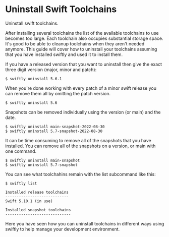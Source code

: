 # Uninstall Swift Toolchains

Uninstall swift toolchains.

After installing several toolchains the list of the available toolchains to use becomes too large. Each toolchain also occupies substantial storage space. It's good to be able to cleanup toolchains when they aren't needed anymore. This guide will cover how to uninstall your toolchains assuming that you have installed swiftly and used it to install them.

If you have a released version that you want to uninstall then give the exact three digit version (major, minor and patch):

```
$ swiftly uninstall 5.6.1
```

When you're done working with every patch of a minor swift release you can remove them all by omitting the patch version.

```
$ swiftly uninstall 5.6
```

Snapshots can be removed individually using the version (or main) and the date.

```
$ swiftly uninstall main-snapshot-2022-08-30
$ swiftly uninstall 5.7-snapshot-2022-08-30
```

It can be time consuming to remove all of the snapshots that you have installed. You can remove all of the snapshots on a version, or main with one command.

```
$ swiftly uninstall main-snapshot
$ swiftly uninstall 5.7-snapshot
```

You can see what toolchahins remain with the list subcommand like this:

```
$ swiftly list

Installed release toolchains
----------------------------
Swift 5.10.1 (in use)

Installed snapshot toolchains
-----------------------------
```

Here you have seen how you can uninstall toolchains in different ways using swiftly to help manage your development environment.
